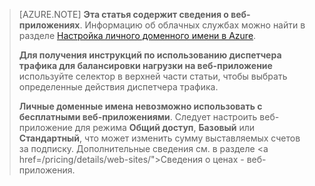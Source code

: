 ﻿> [AZURE.NOTE] **Эта статья содержит сведения о веб-приложениях**. Информацию об облачных службах можно найти в разделе <a href="/develop/net/common-tasks/custom-dns/">Настройка личного доменного имени в Azure</a>.
>
> **Для получения инструкций по использованию диспетчера трафика для балансировки нагрузки на веб-приложение** используйте селектор в верхней части статьи, чтобы выбрать определенные действия диспетчера трафика.
>
> **Личные доменные имена невозможно использовать с бесплатными веб-приложениями**. Следует настроить веб-приложение для режима **Общий доступ**, **Базовый** или **Стандартный**, что может изменить сумму выставляемых счетов за подписку. Дополнительные сведения см. в разделе <a href=/pricing/details/web-sites/">Сведения о ценах - веб-приложения</a>.

<!--HONumber=49-->